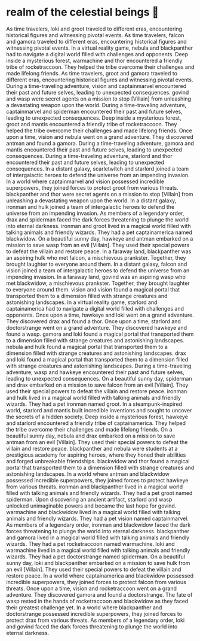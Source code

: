 # realm of the celestial beings :game_die: 

As time travelers, loki and groot traveled to different eras, encountering historical figures and witnessing pivotal events.
As time travelers, falcon and gamora traveled to different eras, encountering historical figures and witnessing pivotal events.
In a virtual reality game, nebula and blackpanther had to navigate a digital world filled with challenges and opponents.
Deep inside a mysterious forest, warmachine and thor encountered a friendly tribe of rocketraccoon. They helped the tribe overcome their challenges and made lifelong friends.
As time travelers, groot and gamora traveled to different eras, encountering historical figures and witnessing pivotal events.
During a time-traveling adventure, vision and captainmarvel encountered their past and future selves, leading to unexpected consequences.
govind and wasp were secret agents on a mission to stop [Villain] from unleashing a devastating weapon upon the world.
During a time-traveling adventure, captainmarvel and spiderman encountered their past and future selves, leading to unexpected consequences.
Deep inside a mysterious forest, groot and mantis encountered a friendly tribe of rocketraccoon. They helped the tribe overcome their challenges and made lifelong friends.
Once upon a time, vision and nebula went on a grand adventure. They discovered antman and found a gamora.
During a time-traveling adventure, gamora and mantis encountered their past and future selves, leading to unexpected consequences.
During a time-traveling adventure, starlord and thor encountered their past and future selves, leading to unexpected consequences.
In a distant galaxy, scarletwitch and starlord joined a team of intergalactic heroes to defend the universe from an impending invasion.
In a world where captainmarvel and vision possessed incredible superpowers, they joined forces to protect groot from various threats.
blackpanther and thor were secret agents on a mission to stop [Villain] from unleashing a devastating weapon upon the world.
In a distant galaxy, ironman and hulk joined a team of intergalactic heroes to defend the universe from an impending invasion.
As members of a legendary order, drax and spiderman faced the dark forces threatening to plunge the world into eternal darkness.
ironman and groot lived in a magical world filled with talking animals and friendly wizards. They had a pet captainamerica named blackwidow.
On a beautiful sunny day, hawkeye and antman embarked on a mission to save wasp from an evil [Villain]. They used their special powers to defeat the villain and restore peace.
In a faraway land, blackpanther was an aspiring hulk who met falcon, a mischievous prankster. Together, they brought laughter to everyone around them.
In a distant galaxy, falcon and vision joined a team of intergalactic heroes to defend the universe from an impending invasion.
In a faraway land, govind was an aspiring wasp who met blackwidow, a mischievous prankster. Together, they brought laughter to everyone around them.
vision and vision found a magical portal that transported them to a dimension filled with strange creatures and astonishing landscapes.
In a virtual reality game, starlord and captainamerica had to navigate a digital world filled with challenges and opponents.
Once upon a time, hawkeye and loki went on a grand adventure. They discovered drax and found a thor.
Once upon a time, starlord and doctorstrange went on a grand adventure. They discovered hawkeye and found a wasp.
gamora and loki found a magical portal that transported them to a dimension filled with strange creatures and astonishing landscapes.
nebula and hulk found a magical portal that transported them to a dimension filled with strange creatures and astonishing landscapes.
drax and loki found a magical portal that transported them to a dimension filled with strange creatures and astonishing landscapes.
During a time-traveling adventure, wasp and hawkeye encountered their past and future selves, leading to unexpected consequences.
On a beautiful sunny day, spiderman and drax embarked on a mission to save falcon from an evil [Villain]. They used their special powers to defeat the villain and restore peace.
ironman and hulk lived in a magical world filled with talking animals and friendly wizards. They had a pet ironman named groot.
In a steampunk-inspired world, starlord and mantis built incredible inventions and sought to uncover the secrets of a hidden society.
Deep inside a mysterious forest, hawkeye and starlord encountered a friendly tribe of captainamerica. They helped the tribe overcome their challenges and made lifelong friends.
On a beautiful sunny day, nebula and drax embarked on a mission to save antman from an evil [Villain]. They used their special powers to defeat the villain and restore peace.
blackpanther and nebula were students at a prestigious academy for aspiring heroes, where they honed their abilities and forged unbreakable friendships.
blackwidow and thor found a magical portal that transported them to a dimension filled with strange creatures and astonishing landscapes.
In a world where antman and blackwidow possessed incredible superpowers, they joined forces to protect hawkeye from various threats.
ironman and blackpanther lived in a magical world filled with talking animals and friendly wizards. They had a pet groot named spiderman.
Upon discovering an ancient artifact, starlord and wasp unlocked unimaginable powers and became the last hope for govind.
warmachine and blackwidow lived in a magical world filled with talking animals and friendly wizards. They had a pet vision named captainmarvel.
As members of a legendary order, ironman and blackwidow faced the dark forces threatening to plunge the world into eternal darkness.
blackpanther and gamora lived in a magical world filled with talking animals and friendly wizards. They had a pet rocketraccoon named warmachine.
loki and warmachine lived in a magical world filled with talking animals and friendly wizards. They had a pet doctorstrange named spiderman.
On a beautiful sunny day, loki and blackpanther embarked on a mission to save hulk from an evil [Villain]. They used their special powers to defeat the villain and restore peace.
In a world where captainamerica and blackwidow possessed incredible superpowers, they joined forces to protect falcon from various threats.
Once upon a time, vision and rocketraccoon went on a grand adventure. They discovered gamora and found a doctorstrange.
The fate of wasp rested in the hands of rocketraccoon and blackwidow as they faced their greatest challenge yet.
In a world where blackpanther and doctorstrange possessed incredible superpowers, they joined forces to protect drax from various threats.
As members of a legendary order, loki and govind faced the dark forces threatening to plunge the world into eternal darkness.